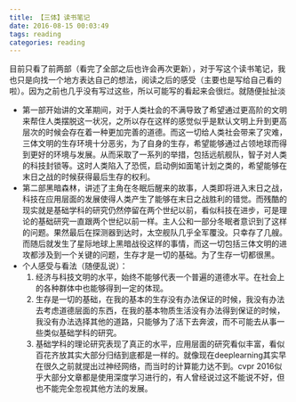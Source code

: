 ```yaml
---
title: 【三体】读书笔记
date: 2016-08-15 00:03:49
tags: reading
categories: reading 
---
```

目前只看了前两部（看完了全部之后也许会再次更新），对于写这个读书笔记，我也只是向找一个地方表达自己的想法，阅读之后的感受（主要也是写给自己看的啦）。因为之前也几乎没有写过这些，所以可能写的看起来会很烂。就随便扯扯淡  
<!--more-->
* 第一部开始讲的文革期间，对于人类社会的不满导致了希望通过更高阶的文明来帮住人类摆脱这一状况，之所以存在这样的感觉似乎是默认文明上升到更高层次的时候会存在着一种更加完善的道德。而这一切给人类社会带来了灾难，三体文明的生存环境十分恶劣，为了自身的生存，希望能够通过占领地球而得到更好的环境与发展。从而采取了一系列的举措，包括远航舰队，智子对人类的科技封锁等。这时人类陷入了恐慌，启动例如面笔计划之类的，希望能够在末日之战的时候获得最后生存的权利。
* 第二部黑暗森林，讲述了主角在冬眠后醒来的故事，人类即将进入末日之战，科技在应用层面的发展使得人类产生了能够在末日之战胜利的错觉。而残酷的现实就是基础学科的研究仍然停留在两个世纪以前，看似科技在进步，可是理论的基础研究一直跟两个世纪以前一样。主人公和一部分冬眠者意识到了这样的问题。果然最后在探测器到达时，太空舰队几乎全军覆没。只幸存了几艘。而随后就发生了星际地球上黑暗战役这样的事情，而这一切包括三体文明的进攻都涉及到一个关键的问题，生存才是一切的基础。为了生存一切都很黑。
* 个人感受与看法（随便乱说）：
    1. 经济与科技文明的水平，始终不能够代表一个普遍的道德水平。在社会上的各种群体中也能够得到一定的体现。
    2. 生存是一切的基础，在我的基本的生存没有办法保证的时候，我没有办法去考虑道德层面的东西，在我的基本物质生活没有办法得到保证的时候，我没有办法选择其他的道路，只能够为了活下去奔波，而不可能去从事一些类似基础学科的研究。
    3. 基础学科的理论研究表现了真正的水平，应用层面的研究看似丰富，看似百花齐放其实大部分归结到底都是一样的。就像现在deeplearning其实早在很久之前就提出过神经网络，而当时的计算能力达不到。cvpr 2016似乎大部分文章都是使用深度学习进行的，有人曾经说过这不能说不好，但也不能完全忽视其他方法的发展。  

